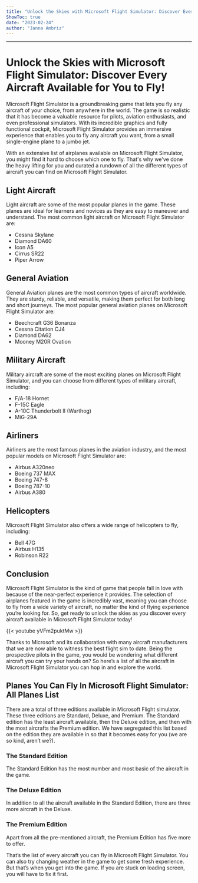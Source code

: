 ```yaml
---
title: "Unlock the Skies with Microsoft Flight Simulator: Discover Every Aircraft Available for You to Fly!"
ShowToc: true 
date: "2023-02-24"
author: "Janna Ambriz"
---
```

*****
# Unlock the Skies with Microsoft Flight Simulator: Discover Every Aircraft Available for You to Fly!

Microsoft Flight Simulator is a groundbreaking game that lets you fly any aircraft of your choice, from anywhere in the world. The game is so realistic that it has become a valuable resource for pilots, aviation enthusiasts, and even professional simulators. With its incredible graphics and fully functional cockpit, Microsoft Flight Simulator provides an immersive experience that enables you to fly any aircraft you want, from a small single-engine plane to a jumbo jet.

With an extensive list of airplanes available on Microsoft Flight Simulator, you might find it hard to choose which one to fly. That's why we've done the heavy lifting for you and curated a rundown of all the different types of aircraft you can find on Microsoft Flight Simulator.

## Light Aircraft

Light aircraft are some of the most popular planes in the game. These planes are ideal for learners and novices as they are easy to maneuver and understand. The most common light aircraft on Microsoft Flight Simulator are:

- Cessna Skylane
- Diamond DA60
- Icon A5
- Cirrus SR22
- Piper Arrow

## General Aviation

General Aviation planes are the most common types of aircraft worldwide. They are sturdy, reliable, and versatile, making them perfect for both long and short journeys. The most popular general aviation planes on Microsoft Flight Simulator are:

- Beechcraft G36 Bonanza
- Cessna Citation CJ4
- Diamond DA62
- Mooney M20R Ovation

## Military Aircraft

Military aircraft are some of the most exciting planes on Microsoft Flight Simulator, and you can choose from different types of military aircraft, including:

- F/A-18 Hornet
- F-15C Eagle
- A-10C Thunderbolt II (Warthog)
- MiG-29A

## Airliners

Airliners are the most famous planes in the aviation industry, and the most popular models on Microsoft Flight Simulator are:

- Airbus A320neo
- Boeing 737 MAX
- Boeing 747-8
- Boeing 787-10
- Airbus A380

## Helicopters

Microsoft Flight Simulator also offers a wide range of helicopters to fly, including:

- Bell 47G
- Airbus H135
- Robinson R22

## Conclusion

Microsoft Flight Simulator is the kind of game that people fall in love with because of the near-perfect experience it provides. The selection of airplanes featured in the game is incredibly vast, meaning you can choose to fly from a wide variety of aircraft, no matter the kind of flying experience you’re looking for. So, get ready to unlock the skies as you discover every aircraft available in Microsoft Flight Simulator today!

{{< youtube yVFm2puktMw >}} 



Thanks to Microsoft and its collaboration with many aircraft manufacturers that we are now able to witness the best flight sim to date. Being the prospective pilots in the game, you would be wondering what different aircraft you can try your hands on? So here’s a list of all the aircraft in Microsoft Flight Simulator you can hop in and explore the world.
 
## Planes You Can Fly In Microsoft Flight Simulator: All Planes List
 
There are a total of three editions available in Microsoft Flight simulator. These three editions are Standard, Deluxe, and Premium. The Standard edition has the least aircraft available, then the Deluxe edition, and then with the most aircrafts the Premium edition. We have segregated this list based on the edition they are available in so that it becomes easy for you (we are so kind, aren’t we?).
 
### The Standard Edition
 
The Standard Edition has the most number and most basic of the aircraft in the game.
 
### The Deluxe Edition
 
In addition to all the aircraft available in the Standard Edition, there are three more aircraft in the Deluxe.
 
### The Premium Edition
 
Apart from all the pre-mentioned aircraft, the Premium Edition has five more to offer.
 
That’s the list of every aircraft you can fly in Microsoft Flight Simulator. You can also try changing weather in the game to get some fresh experience. But that’s when you get into the game. If you are stuck on loading screen, you will have to fix it first.



